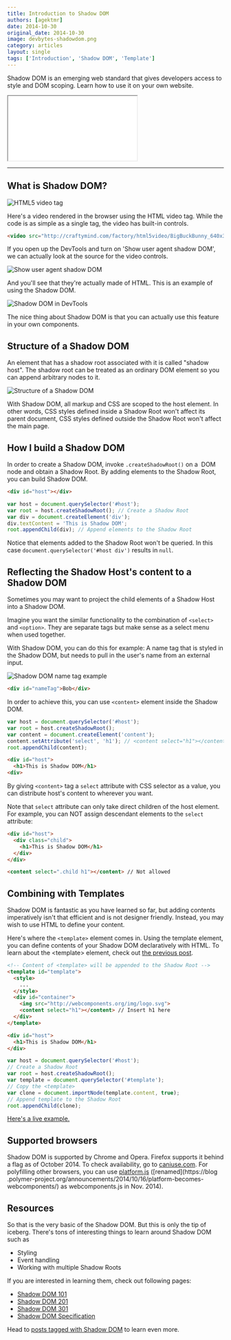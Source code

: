 ```yaml
---
title: Introduction to Shadow DOM
authors: [agektmr]
date: 2014-10-30
original_date: 2014-10-30
image: devbytes-shadowdom.png
category: articles
layout: single
tags: ['Introduction', 'Shadow DOM', 'Template']
---
```

Shadow DOM is an emerging web standard that gives developers access to style and
DOM scoping. Learn how to use it on your own website.

<!-- Excerpt -->

<div class="iframe-wrap">
  <iframe src="//www.youtube.com/embed/Is4FZxKGqqk"></iframe>
</div>

---

## What is Shadow DOM?

![HTML5 video tag](/img/stories/shadowdom-video.png)

Here's a video rendered in the browser using the HTML video tag. While the code
is as simple as a single tag, the video has built-in controls.

```html
<video src="http://craftymind.com/factory/html5video/BigBuckBunny_640x360.mp4" controls></video>
```

If you open up the DevTools and turn on 'Show user agent shadow DOM', we can
actually look at the source for the video controls.

![Show user agent shadow DOM](/img/stories/shadowdom-settings.png)

And you'll see that they're actually made of HTML. This is an example of using
the Shadow DOM.

![Shadow DOM in DevTools](/img/stories/shadowdom-devtools.png)

The nice thing about Shadow DOM is that you can actually use this feature in
your own components.

## Structure of a Shadow DOM

An element that has a shadow root associated with it is called "shadow host".
The shadow root can be treated as an ordinary DOM element so you can append
arbitrary nodes to it.

![Structure of a Shadow DOM](/img/stories/shadowdom-architecture.png)

With Shadow DOM, all markup and CSS are scoped to the host element. In other
words, CSS styles defined inside a Shadow Root won't affect its parent document,
CSS styles defined outside the Shadow Root won't affect the main page.

## How I build a Shadow DOM
In order to create a Shadow DOM, invoke `.createShadowRoot()` on a  DOM node and
obtain a Shadow Root. By adding elements to the Shadow Root, you can build
Shadow DOM.

```html
<div id="host"></div>
```

```js
var host = document.querySelector('#host');
var root = host.createShadowRoot(); // Create a Shadow Root
var div = document.createElement('div');
div.textContent = 'This is Shadow DOM';
root.appendChild(div); // Append elements to the Shadow Root
```

Notice that elements added to the Shadow Root won't be queried. In this case
`document.querySelector('#host div')` results in `null`.

## Reflecting the Shadow Host's content to a Shadow DOM

Sometimes you may want to project the child elements of a Shadow Host into a
Shadow DOM.

Imagine you want the similar functionality to the combination of `<select>` and
`<option>`. They are separate tags but make sense as a select menu when used
together.

With Shadow DOM, you can do this for example:
A name tag that is styled in the Shadow DOM, but needs to pull in the user's
name from an external input.

![Shadow DOM name tag example](/img/stories/shadowdom-content.png)

```html
<div id="nameTag">Bob</div>
```

In order to achieve this, you can use `<content>` element inside the Shadow DOM.

```js
var host = document.querySelector('#host');
var root = host.createShadowRoot();
var content = document.createElement('content');
content.setAttribute('select', 'h1'); // <content select="h1"></content>
root.appendChild(content);
```

```html
<div id="host">
  <h1>This is Shadow DOM</h1>
<div>
```

By giving `<content>` tag a `select` attribute with CSS selector as a value, you
can distribute host's content to wherever you want.

Note that `select` attribute can only take direct children of the host element.
For example, you can NOT assign descendant elements to the `select` attribute:

```html
<div id="host">
  <div class="child">
    <h1>This is Shadow DOM</h1>
  </div>
</div>

<content select=".child h1"></content> // Not allowed
```

## Combining with Templates

Shadow DOM is fantastic as you have learned so far, but adding contents
imperatively isn't that efficient and is not designer friendly. Instead, you may
wish to use HTML to define your content.

Here's where the `<template>` element comes in. Using the template element, you
can define contents of your Shadow DOM declaratively with HTML. To learn about
the &lt;template&gt; element, check out [the previous
post](http://webcomponents.org/articles/introduction-to-template-element/).

```html
<!-- Content of <template> will be appended to the Shadow Root -->
<template id="template">
  <style>
    ...
  </style>
  <div id="container">
    <img src="http://webcomponents.org/img/logo.svg">
    <content select="h1"></content> // Insert h1 here
  </div>
</template>

<div id="host">
  <h1>This is Shadow DOM</h1>
</div>
```

```js
var host = document.querySelector('#host');
// Create a Shadow Root
var root = host.createShadowRoot();
var template = document.querySelector('#template');
// Copy the <template>
var clone = document.importNode(template.content, true);
// Append template to the Shadow Root
root.appendChild(clone);
```

[Here's a live example.](http://jsbin.com/bahera/4/edit?html,js,output)

## Supported browsers

Shadow DOM is supported by Chrome and Opera. Firefox supports it behind a flag
as of October 2014. To check availability, go to
[caniuse.com](http://caniuse.com/#search=components). For
polyfilling other browsers, you can use
[platform.js](https://github.com/polymer/platform) ([renamed](https://blog
.polymer-project.org/announcements/2014/10/16/platform-becomes-webcomponents/)
as webcomponents.js in Nov. 2014).

## Resources

So that is the very basic of the Shadow DOM. But this is only the tip of
iceberg. There's tons of interesting things to learn around Shadow DOM such as

* Styling
* Event handling
* Working with multiple Shadow Roots

If you are interested in learning them, check out following pages:

* [Shadow DOM 101](http://goo.gl/1cxTS7)
* [Shadow DOM 201](http://www.html5rocks.com/tutorials/webcomponents/shadowdom-201/)
* [Shadow DOM 301](http://www.html5rocks.com/tutorials/webcomponents/shadowdom-301/)
* [Shadow DOM Specification](http://www.w3.org/TR/shadow-dom/)

Head to [posts tagged with Shadow DOM](http://webcomponents.org/tags/shadow-dom/)
to learn even more.
